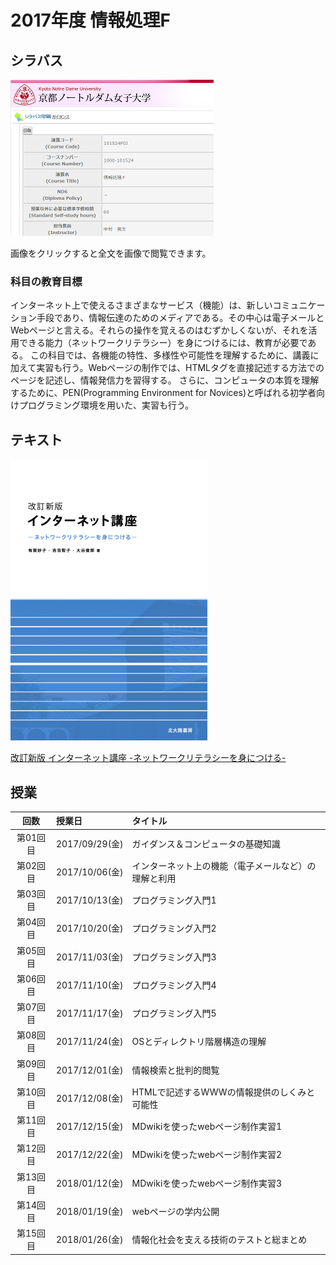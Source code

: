 # 2017年度 情報処理F

## シラバス

[![](2017infoF/syllabus-mini.png)](2017infoF/syllabus.png)

画像をクリックすると全文を画像で閲覧できます。

### 科目の教育目標

インターネット上で使えるさまざまなサービス（機能）は、新しいコミュニケーション手段であり、情報伝達のためのメディアである。その中心は電子メールとWebページと言える。それらの操作を覚えるのはむずかしくないが、それを活用できる能力（ネットワークリテラシー）を身につけるには、教育が必要である。
この科目では、各機能の特性、多様性や可能性を理解するために、講義に加えて実習も行う。Webページの制作では、HTMLタグを直接記述する方法でのページを記述し、情報発信力を習得する。
さらに、コンピュータの本質を理解するために、PEN(Programming Environment for Novices)と呼ばれる初学者向けプログラミング環境を用いた、実習も行う。

## テキスト

![](../files/InfoBook.png)

[改訂新版 インターネット講座 -ネットワークリテラシーを身につける-](http://www.tomo.gr.jp/internet/)

## 授業

| 回数 | 授業日 | タイトル |
|:-:|:--|:--|
|第01回目|2017/09/29(金)|ガイダンス＆コンピュータの基礎知識|
|第02回目|2017/10/06(金)|インターネット上の機能（電子メールなど）の理解と利用|
|第03回目|2017/10/13(金)|プログラミング入門1|
|第04回目|2017/10/20(金)|プログラミング入門2|
|第05回目|2017/11/03(金)|プログラミング入門3|
|第06回目|2017/11/10(金)|プログラミング入門4|
|第07回目|2017/11/17(金)|プログラミング入門5|
|第08回目|2017/11/24(金)|OSとディレクトリ階層構造の理解|
|第09回目|2017/12/01(金)|情報検索と批判的閲覧|
|第10回目|2017/12/08(金)|HTMLで記述するWWWの情報提供のしくみと可能性|
|第11回目|2017/12/15(金)|MDwikiを使ったwebページ制作実習1|
|第12回目|2017/12/22(金)|MDwikiを使ったwebページ制作実習2|
|第13回目|2018/01/12(金)|MDwikiを使ったwebページ制作実習3|
|第14回目|2018/01/19(金)|webページの学内公開|
|第15回目|2018/01/26(金)|情報化社会を支える技術のテストと総まとめ|

